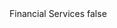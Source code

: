<?xml version="1.0" encoding="UTF-8"?>
<CustomMetadata xmlns="http://soap.sforce.com/2006/04/metadata">
    <label>Financial Services</label>
    <protected>false</protected>
</CustomMetadata>
